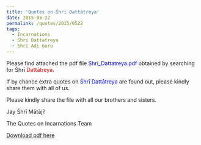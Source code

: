 ```yaml
---
title: 'Quotes on Śhrī Dattātreya'
date: 2015-05-22
permalink: /quotes/2015/0522
tags:
  - Incarnations
  - Shri Dattatreya
  - Shri Adi Guru 
---
```


Please find attached the pdf file <font color="blue">Shri_Dattatreya.pdf</font> obtained by searching for Śhrī <font color="red">Dattātreya</font>.   

If by chance extra quotes on <font color="blue">Śhrī Dattātreya</font> are found out, please kindly share them with all of us.  

Please kindly share the file with all our brothers and sisters.  

Jay Śhrī Mātājī!  

The Quotes on Incarnations Team  

[Download pdf here](http://seven-teams.github.io/files/Shri_Dattatreya.pdf)